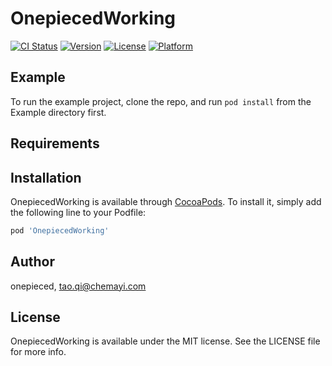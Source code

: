 # OnepiecedWorking

[![CI Status](https://img.shields.io/travis/onepieced/OnepiecedWorking.svg?style=flat)](https://travis-ci.org/onepieced/OnepiecedWorking)
[![Version](https://img.shields.io/cocoapods/v/OnepiecedWorking.svg?style=flat)](https://cocoapods.org/pods/OnepiecedWorking)
[![License](https://img.shields.io/cocoapods/l/OnepiecedWorking.svg?style=flat)](https://cocoapods.org/pods/OnepiecedWorking)
[![Platform](https://img.shields.io/cocoapods/p/OnepiecedWorking.svg?style=flat)](https://cocoapods.org/pods/OnepiecedWorking)

## Example

To run the example project, clone the repo, and run `pod install` from the Example directory first.

## Requirements

## Installation

OnepiecedWorking is available through [CocoaPods](https://cocoapods.org). To install
it, simply add the following line to your Podfile:

```ruby
pod 'OnepiecedWorking'
```

## Author

onepieced, tao.qi@chemayi.com

## License

OnepiecedWorking is available under the MIT license. See the LICENSE file for more info.

